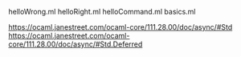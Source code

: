 helloWrong.ml
helloRight.ml
helloCommand.ml
basics.ml

https://ocaml.janestreet.com/ocaml-core/111.28.00/doc/async/#Std
https://ocaml.janestreet.com/ocaml-core/111.28.00/doc/async/#Std.Deferred
